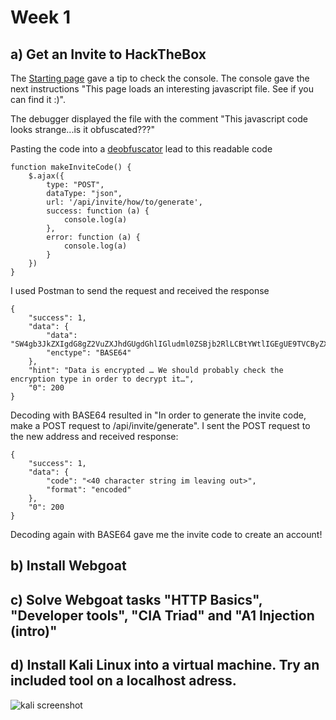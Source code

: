 # Week 1

## a) Get an Invite to HackTheBox

The [Starting page](https://www.hackthebox.eu/invite) gave a tip to check the console.
The console gave the next instructions "This page loads an interesting javascript file. See if you can find it :)".

The debugger displayed the file with the comment "This javascript code looks strange...is it obfuscated???"

Pasting the code into a [deobfuscator](https://lelinhtinh.github.io/de4js/) lead to this readable code

```
function makeInviteCode() {
    $.ajax({
        type: "POST",
        dataType: "json",
        url: '/api/invite/how/to/generate',
        success: function (a) {
            console.log(a)
        },
        error: function (a) {
            console.log(a)
        }
    })
}
```
I used Postman to send the request and received the response

```
{
    "success": 1,
    "data": {
        "data": "SW4gb3JkZXIgdG8gZ2VuZXJhdGUgdGhlIGludml0ZSBjb2RlLCBtYWtlIGEgUE9TVCByZXF1ZXN0IHRvIC9hcGkvaW52aXRlL2dlbmVyYXRl",
        "enctype": "BASE64"
    },
    "hint": "Data is encrypted … We should probably check the encryption type in order to decrypt it…",
    "0": 200
}
```

Decoding with BASE64 resulted in "In order to generate the invite code, make a POST request to /api/invite/generate". I sent the POST request to the new address and received response:

```
{
    "success": 1,
    "data": {
        "code": "<40 character string im leaving out>",
        "format": "encoded"
    },
    "0": 200
}
```

Decoding again with BASE64 gave me the invite code to create an account!

## b) Install Webgoat

## c) Solve Webgoat tasks "HTTP Basics", "Developer tools", "CIA Triad" and "A1 Injection (intro)"

## d) Install Kali Linux into a virtual machine. Try an included tool on a localhost adress.

![kali screenshot](/kali.png)
